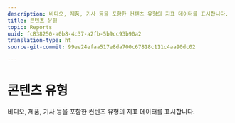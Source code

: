 ```yaml
---
description: 비디오, 제품, 기사 등을 포함한 컨텐츠 유형의 지표 데이터를 표시합니다.
title: 콘텐츠 유형
topic: Reports
uuid: fc838250-a0b8-4c37-a2fb-5b9cc93b90a2
translation-type: ht
source-git-commit: 99ee24efaa517e8da700c67818c111c4aa90dc02

---
```



# 콘텐츠 유형

비디오, 제품, 기사 등을 포함한 컨텐츠 유형의 지표 데이터를 표시합니다.


